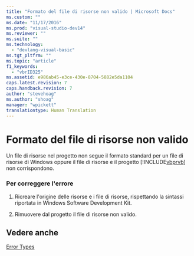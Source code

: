 ```yaml
---
title: "Formato del file di risorse non valido | Microsoft Docs"
ms.custom: ""
ms.date: "11/17/2016"
ms.prod: "visual-studio-dev14"
ms.reviewer: ""
ms.suite: ""
ms.technology: 
  - "devlang-visual-basic"
ms.tgt_pltfrm: ""
ms.topic: "article"
f1_keywords: 
  - "vbrID325"
ms.assetid: e986ab45-e3ce-430e-8704-5882e5da1104
caps.latest.revision: 7
caps.handback.revision: 7
author: "stevehoag"
ms.author: "shoag"
manager: "wpickett"
translationtype: Human Translation
---
```

# Formato del file di risorse non valido
Un file di risorse nel progetto non segue il formato standard per un file di risorse di Windows oppure il file di risorse e il progetto [!INCLUDE[vbprvb](../../csharp/programming-guide/concepts/linq/includes/vbprvb_md.md)] non corrispondono.  
  
### Per correggere l'errore  
  
1.  Ricreare l'origine delle risorse e i file di risorse, rispettando la sintassi riportata in Windows Software Development Kit.  
  
2.  Rimuovere dal progetto il file di risorse non valido.  
  
## Vedere anche  
 [Error Types](../../visual-basic/programming-guide/language-features/error-types.md)